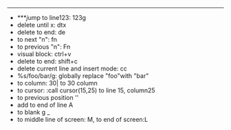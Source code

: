 ***
* ****j*ump to line123: 123g
* delete until x: dtx
* delete to end: de
* to next "n": fn
* to previous "n": Fn
* visual block: ctrl+v
* delete to end: shift+c
* delete current line and insert mode: cc
* %s/foo/bar/g: globally replace "foo"with "bar"
* to column: 30| to 30 column
* to cursor: :call cursor(15,25) to line 15, column25
* to previous position ''
* add to end of line A
* to blank g _
* to middle line of screen: M, to end of screen:L
